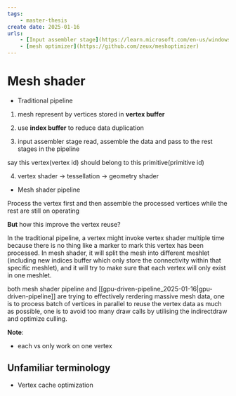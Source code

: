 ```yaml
---
tags:
    - master-thesis
create date: 2025-01-16
urls:
    - [Input assembler stage](https://learn.microsoft.com/en-us/windows/uwp/graphics-concepts/input-assembler-stage--ia-)
    - [mesh optimizer](https://github.com/zeux/meshoptimizer)
---
```


# Mesh shader

- Traditional pipeline

1. mesh represent by vertices stored in **vertex buffer** 

2. use **index buffer** to reduce data duplication

3. input assembler stage read, assemble the data and pass to the rest stages in the pipeline

say this vertex(vertex id) should belong to this primitive(primitive id)

4. vertex shader -> tessellation -> geometry shader

- Mesh shader pipeline

Process the vertex first and then assemble the processed vertices while the rest are still on operating

**But** how this improve the vertex reuse?

In the traditional pipeline, a vertex might invoke vertex shader multiple time because there is no thing like a marker to mark this vertex has been processed. In mesh shader, it will split the mesh into different meshlet (including new indices buffer which only store the connectivity within that specific meshlet), and it will try to make sure that each vertex will only exist in one meshlet.

both mesh shader pipeline and [[gpu-driven-pipeline_2025-01-16|gpu-driven-pipeline]] are trying to effectively rerdering massive mesh data, one is to process batch of vertices in parallel to reuse the vertex data as much as possible, one is to avoid too many draw calls by utilising the indirectdraw and optimize culling.

**Note**: 

- each vs only work on one vertex

## Unfamiliar terminology

- Vertex cache optimization


